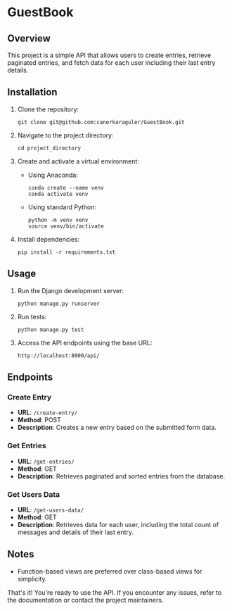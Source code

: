 # GuestBook

## Overview

This project is a simple API that allows users to create entries, retrieve paginated entries, and fetch data for each user including their last entry details.

## Installation

1. Clone the repository:

    ```
    git clone git@github.com:canerkaraguler/GuestBook.git
    ```

2. Navigate to the project directory:

    ```
    cd project_directory
    ```

3. Create and activate a virtual environment:

    - Using Anaconda:

        ```
        conda create --name venv
        conda activate venv
        ```

    - Using standard Python:

        ```
        python -m venv venv
        source venv/bin/activate
        ```

4. Install dependencies:

    ```
    pip install -r requirements.txt
    ```

## Usage

1. Run the Django development server:

    ```
    python manage.py runserver
    ```

2. Run tests:

    ```
    python manage.py test
    ```
3. Access the API endpoints using the base URL:

    ```
    http://localhost:8000/api/
    ```

## Endpoints

### Create Entry

- **URL**: `/create-entry/`
- **Method**: POST
- **Description**: Creates a new entry based on the submitted form data.

### Get Entries

- **URL**: `/get-entries/`
- **Method**: GET
- **Description**: Retrieves paginated and sorted entries from the database.

### Get Users Data

- **URL**: `/get-users-data/`
- **Method**: GET
- **Description**: Retrieves data for each user, including the total count of messages and details of their last entry.

## Notes

- Function-based views are preferred over class-based views for simplicity.

That's it! You're ready to use the API. If you encounter any issues, refer to the documentation or contact the project maintainers.
